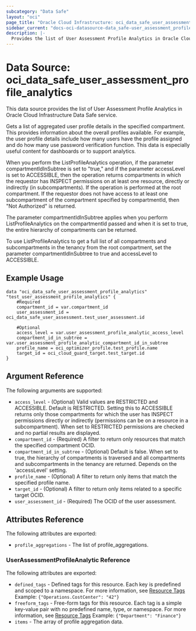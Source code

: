 ```yaml
---
subcategory: "Data Safe"
layout: "oci"
page_title: "Oracle Cloud Infrastructure: oci_data_safe_user_assessment_profile_analytics"
sidebar_current: "docs-oci-datasource-data_safe-user_assessment_profile_analytics"
description: |-
  Provides the list of User Assessment Profile Analytics in Oracle Cloud Infrastructure Data Safe service
---
```


# Data Source: oci_data_safe_user_assessment_profile_analytics
This data source provides the list of User Assessment Profile Analytics in Oracle Cloud Infrastructure Data Safe service.

Gets a list of aggregated user profile details in the specified compartment. This provides information about the 
overall profiles available. For example, the user profile details include how many users have the profile assigned
and do how many use password verification function. This data is especially useful content for dashboards or to support analytics.

When you perform the ListProfileAnalytics operation, if the parameter compartmentIdInSubtree is set to "true," and if the
parameter accessLevel is set to ACCESSIBLE, then the operation returns compartments in which the requestor has INSPECT
permissions on at least one resource, directly or indirectly (in subcompartments). If the operation is performed at the
root compartment. If the requestor does not have access to at least one subcompartment of the compartment specified by
compartmentId, then "Not Authorized" is returned.

The parameter compartmentIdInSubtree applies when you perform ListProfileAnalytics on the compartmentId passed and when it is
set to true, the entire hierarchy of compartments can be returned.

To use ListProfileAnalytics to get a full list of all compartments and subcompartments in the tenancy from the root compartment,
set the parameter compartmentIdInSubtree to true and accessLevel to ACCESSIBLE.


## Example Usage

```hcl
data "oci_data_safe_user_assessment_profile_analytics" "test_user_assessment_profile_analytics" {
	#Required
	compartment_id = var.compartment_id
	user_assessment_id = oci_data_safe_user_assessment.test_user_assessment.id

	#Optional
	access_level = var.user_assessment_profile_analytic_access_level
	compartment_id_in_subtree = var.user_assessment_profile_analytic_compartment_id_in_subtree
	profile_name = oci_optimizer_profile.test_profile.name
	target_id = oci_cloud_guard_target.test_target.id
}
```

## Argument Reference

The following arguments are supported:

* `access_level` - (Optional) Valid values are RESTRICTED and ACCESSIBLE. Default is RESTRICTED. Setting this to ACCESSIBLE returns only those compartments for which the user has INSPECT permissions directly or indirectly (permissions can be on a resource in a subcompartment). When set to RESTRICTED permissions are checked and no partial results are displayed. 
* `compartment_id` - (Required) A filter to return only resources that match the specified compartment OCID.
* `compartment_id_in_subtree` - (Optional) Default is false. When set to true, the hierarchy of compartments is traversed and all compartments and subcompartments in the tenancy are returned. Depends on the 'accessLevel' setting. 
* `profile_name` - (Optional) A filter to return only items that match the specified profile name.
* `target_id` - (Optional) A filter to return only items related to a specific target OCID.
* `user_assessment_id` - (Required) The OCID of the user assessment.


## Attributes Reference

The following attributes are exported:

* `profile_aggregations` - The list of profile_aggregations.

### UserAssessmentProfileAnalytic Reference

The following attributes are exported:

* `defined_tags` - Defined tags for this resource. Each key is predefined and scoped to a namespace. For more information, see [Resource Tags](https://docs.cloud.oracle.com/iaas/Content/General/Concepts/resourcetags.htm)  Example: `{"Operations.CostCenter": "42"}` 
* `freeform_tags` - Free-form tags for this resource. Each tag is a simple key-value pair with no predefined name, type, or namespace. For more information, see [Resource Tags](https://docs.cloud.oracle.com/iaas/Content/General/Concepts/resourcetags.htm)  Example: `{"Department": "Finance"}` 
* `items` - The array of profile aggregation data.


